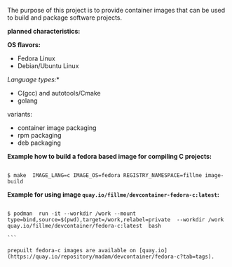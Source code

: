 
The purpose of this project is to provide container images that can be used to build and package software projects.


**planned characteristics:**

**OS flavors:**
* Fedora Linux
* Debian/Ubuntu Linux

*Language types:**

* C(gcc) and autotools/Cmake
* golang

variants:

* container image packaging
* rpm packaging
* deb packaging


**Example how to build a fedora based image for compiling C projects:**

```console

$ make  IMAGE_LANG=c IMAGE_OS=fedora REGISTRY_NAMESPACE=fillme image-build

```

**Example for using image `quay.io/fillme/devcontainer-fedora-c:latest`:**


````console

$ podman  run -it --workdir /work --mount type=bind,source=$(pwd),target=/work,relabel=private  --workdir /work quay.io/fillme/devcontainer/fedora-c:latest  bash  

```

prepuilt fedora-c images are available on [quay.io](https://quay.io/repository/madam/devcontainer/fedora-c?tab=tags).


